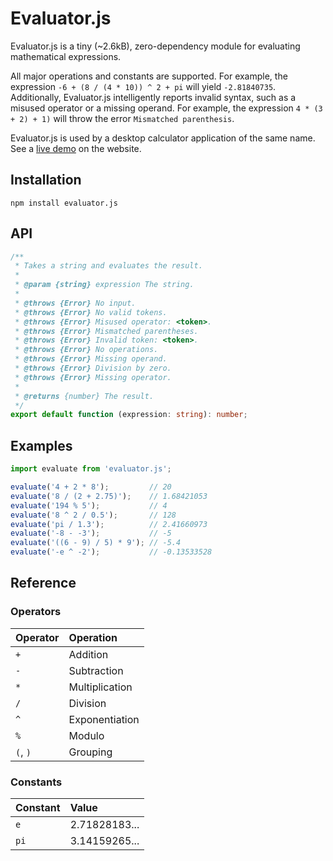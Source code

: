 # Evaluator.js

Evaluator.js is a tiny (~2.6kB), zero-dependency module for evaluating mathematical expressions.

All major operations and constants are supported. For example, the expression `-6 + (8 / (4 * 10)) ^ 2 + pi` will yield `-2.81840735`. Additionally, Evaluator.js intelligently reports invalid syntax, such as a misused operator or a missing operand. For example, the expression `4 * (3 + 2) + 1)` will throw the error `Mismatched parenthesis`.

Evaluator.js is used by a desktop calculator application of the same name. See a [live demo](https://evaluator.link) on the website.

## Installation

```
npm install evaluator.js
```

## API

``` ts
/**
 * Takes a string and evaluates the result.
 *
 * @param {string} expression The string.
 *
 * @throws {Error} No input.
 * @throws {Error} No valid tokens.
 * @throws {Error} Misused operator: <token>.
 * @throws {Error} Mismatched parentheses.
 * @throws {Error} Invalid token: <token>.
 * @throws {Error} No operations.
 * @throws {Error} Missing operand.
 * @throws {Error} Division by zero.
 * @throws {Error} Missing operator.
 *
 * @returns {number} The result.
 */
export default function (expression: string): number;
```

## Examples

```js
import evaluate from 'evaluator.js';

evaluate('4 + 2 * 8');         // 20
evaluate('8 / (2 + 2.75)');    // 1.68421053
evaluate('194 % 5');           // 4
evaluate('8 ^ 2 / 0.5');       // 128
evaluate('pi / 1.3');          // 2.41660973
evaluate('-8 - -3');           // -5
evaluate('((6 - 9) / 5) * 9'); // -5.4
evaluate('-e ^ -2');           // -0.13533528
```

## Reference

### Operators

| Operator | Operation      |
|:-------- |:-------------- |
| `+`      | Addition       |
| `-`      | Subtraction    |
| `*`      | Multiplication |
| `/`      | Division       |
| `^`      | Exponentiation |
| `%`      | Modulo         |
| `(`, `)` | Grouping       |

### Constants

| Constant | Value         |
|:-------- |:------------- |
| `e`      | 2.71828183... |
| `pi`     | 3.14159265... |
